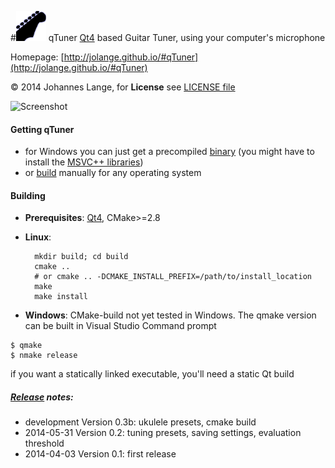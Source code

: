 #![icon](./resources/qTuner48x48.png)  qTuner
[Qt4](https://qt-project.org/) based Guitar Tuner, using your computer's microphone

Homepage: [http://jolange.github.io/#qTuner](http://jolange.github.io/#qTuner)

&copy; 2014 Johannes Lange,
for **License** see [LICENSE file](LICENSE)

![Screenshot](http://jolange.github.io/img/screenshots/linux.png)

#### Getting qTuner
- for Windows you can just get a precompiled [binary](https://github.com/jolange/qTuner/releases/download/v0.2/qTuner.exe)
  (you might have to install the [MSVC++ libraries](http://www.microsoft.com/en-gb/download/details.aspx?id=5555))
- or [build](#building) manually for any operating system

#### Building
- **Prerequisites**: [Qt4](https://qt-project.org/), CMake>=2.8
- **Linux**:

        mkdir build; cd build
        cmake ..
        # or cmake .. -DCMAKE_INSTALL_PREFIX=/path/to/install_location
        make
        make install
- **Windows**: CMake-build not yet tested in Windows. The qmake version can be built in Visual Studio Command prompt
<pre><code>$ qmake
$ nmake release</pre></code>
if you want a statically linked executable, you'll need a static Qt build

##### [Release](https://github.com/jolange/qTuner/releases) notes:
- development Version 0.3b: ukulele presets, cmake build
- 2014-05-31 Version 0.2: tuning presets, saving settings, evaluation threshold
- 2014-04-03 Version 0.1: first release
